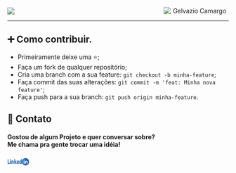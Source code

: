 
<p align="center" style="display: flex; align-items: center; justify-content: space-around">
<img width=600 src="https://github-readme-stats.vercel.app/api?username=GelvazioDev&theme=blueberry&show_icons=true&hide_title=true" />
 
<img width=250 src="https://github-readme-stats.vercel.app/api/top-langs?username=GelvazioDev&show_icons=true&theme=blueberry&hide_border=false&hide_title=true&locale=pt-Br" alt="Gelvazio Camargo" />

</p>

<hr>

## ➕ Como contribuir.
- Primeiramente deixe uma ⭐;
- Faça um fork de qualquer repositório;
- Cria uma branch com a sua feature: `git checkout -b minha-feature`;
- Faça commit das suas alterações: `git commit -m 'feat: Minha nova feature'`;
- Faça push para a sua branch: `git push origin minha-feature`.

## 📧 Contato  
 <h4>Gostou de algum Projeto e quer conversar sobre?<br> Me chama pra gente trocar uma idéia! </h4>  
  <p>
    <a href="https://br.linkedin.com/in/gelvaziocamargo/">
      <img src="https://github.com/Gelvazio/Gelvazio/blob/main/Linkedin.png?raw=true" width=10%/> 
     </a>
  </p>
